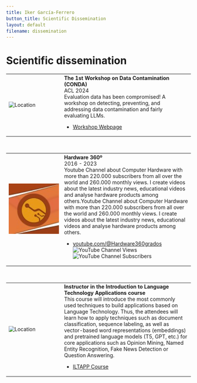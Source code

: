 ```yaml
---
title: Iker García-Ferrero
button_title: Scientific Dissemination
layout: default
filename: dissemination
---
```


# Scientific dissemination


<table >
  <tr>
    <td style="width:30%"> <img src="https://avatars.githubusercontent.com/u/148342272" width="200" alt="Location">  </td>
    <td style="width:70%"><b>The 1st Workshop on Data Contamination (CONDA)</b> <br> ACL 2024 <br> Evaluation data has been compromised!
A workshop on detecting, preventing, and addressing data contamination and fairly evaluating LLMs. <br>
    <ul>
        <li> <a href="https://conda-workshop.github.io/">Workshop Webpage</a> </li>
</ul>
</td> 
</tr>
</table>

<br>

<table >
  <tr>
    <td style="width:30%"> <img src="icons/hardware360.jpeg" width="200" alt="Location">  </td>
    <td style="width:70%"><b>Hardware 360º</b> <br> 2016 - 2023 <br> Youtube Channel about Computer Hardware with more than 220.000 subscribers from all over the world and 260.000 monthly views. I create videos about the latest industry news, educational videos and analyse hardware products among others.Youtube Channel about Computer Hardware with more than 220.000 subscribers from all over the world and 260.000 monthly views. I create videos about the latest industry news, educational videos and analyse hardware products among others. <br>
    <ul>
        <li> <a href="https://www.youtube.com/@Hardware360grados/">youtube.com/@Hardware360grados</a> </li>
      <img alt="YouTube Channel Views" src="https://img.shields.io/youtube/channel/views/UC40Ztmc_11leuUR-tHh_irQ"><br>
      <img alt="YouTube Channel Subscribers" src="https://img.shields.io/youtube/channel/subscribers/UC40Ztmc_11leuUR-tHh_irQ">
</ul>
</td> 
</tr>
</table>

<br>

<table >
  <tr>
    <td style="width:30%"> <img src="http://www.ixa.eus/iltapp/images/hap_lap_bw.png" width="200" alt="Location">  </td>
    <td style="width:70%"><b>Instructor in the Introduction to Language Technology Applications course</b> <br> This course will introduce the most commonly used techniques to build applications based on Language Technology. Thus, the attendees will learn how to apply techniques such as document classification, sequence labeling, as well as vector-based word representations (embeddings) and pretrained language models (T5, GPT, etc.) for core applications such as Opinion Mining, Named Entity Recognition, Fake News Detection or Question Answering. <br>
    <ul>
        <li> <a href="http://www.ixa.eus/iltapp/">ILTAPP Course</a> </li>

</ul>
</td> 
</tr>
</table>
